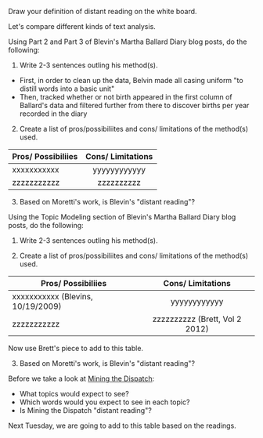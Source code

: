 Draw your definition of distant reading on the white board. 

Let's compare different kinds of text analysis. 

Using Part 2 and Part 3 of Blevin's Martha Ballard Diary blog posts, do the following:

1. Write 2-3 sentences outling his method(s).

* First, in order to clean up the data, Belvin made all casing uniform "to distill words into a basic unit"
* Then, tracked whether or not birth appeared in the first column of Ballard's data and filtered further from there to discover births per year recorded in the diary


2. Create a list of pros/possibiliites and cons/ limitations of the method(s) used. 

| Pros/ Possibiliies | Cons/ Limitations | 
| ------------- |:-------------:| 
| xxxxxxxxxxx   | yyyyyyyyyyyy  |
| zzzzzzzzzzz   | zzzzzzzzzz    |

3.  Based on Moretti's work, is Blevin's  "distant reading"?


Using the Topic Modeling section of Blevin's Martha Ballard Diary blog posts, do the following:

1. Write 2-3 sentences outling his method(s). 

2. Create a list of pros/possibiliites and cons/ limitations of the method(s) used. 

| Pros/ Possibiliies | Cons/ Limitations | 
| ------------- |:-------------:| 
| xxxxxxxxxxx (Blevins, 10/19/2009)  | yyyyyyyyyyyy  |
| zzzzzzzzzzz   | zzzzzzzzzz  (Brett, Vol 2 2012)  |

Now use Brett's piece to add to this table. 

3. Based on Moretti's work, is Blevin's "distant reading"?


Before we take a look at [Mining the Dispatch](http://dsl.richmond.edu/dispatch/):
 - What topics would expect to see?
 - Which words would you expect to see in each topic?
 - Is Mining the Dispatch "distant reading"?


Next Tuesday, we are going to add to this table based on the readings. 
